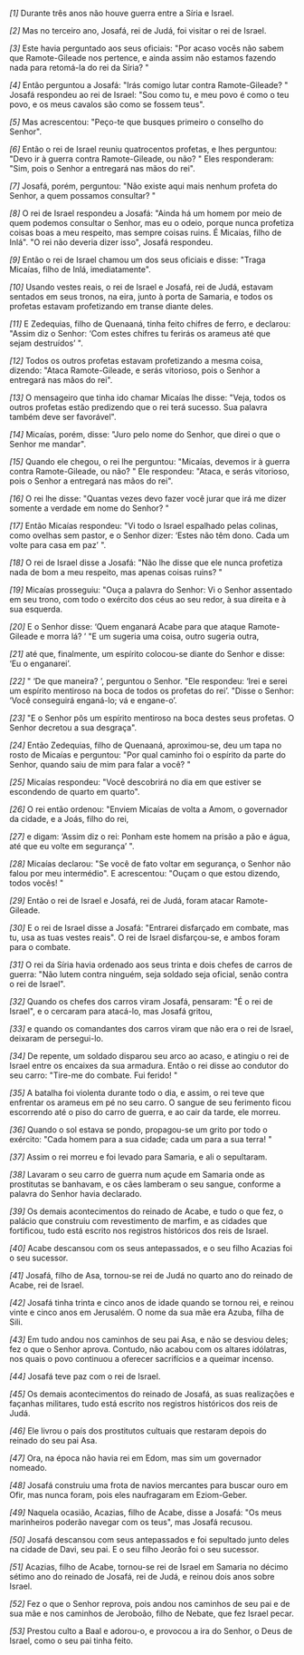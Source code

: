 *[1]* Durante três anos não houve guerra entre a Síria e Israel.

*[2]* Mas no terceiro ano, Josafá, rei de Judá, foi visitar o rei de Israel.

*[3]* Este havia perguntado aos seus oficiais: "Por acaso vocês não sabem que Ramote-Gileade nos pertence, e ainda assim não estamos fazendo nada para retomá-la do rei da Síria? "

*[4]* Então perguntou a Josafá: "Irás comigo lutar contra Ramote-Gileade? " Josafá respondeu ao rei de Israel: "Sou como tu, e meu povo é como o teu povo, e os meus cavalos são como se fossem teus".

*[5]* Mas acrescentou: "Peço-te que busques primeiro o conselho do Senhor".

*[6]* Então o rei de Israel reuniu quatrocentos profetas, e lhes perguntou: "Devo ir à guerra contra Ramote-Gileade, ou não? " Eles responderam: "Sim, pois o Senhor a entregará nas mãos do rei".

*[7]* Josafá, porém, perguntou: "Não existe aqui mais nenhum profeta do Senhor, a quem possamos consultar? "

*[8]* O rei de Israel respondeu a Josafá: "Ainda há um homem por meio de quem podemos consultar o Senhor, mas eu o odeio, porque nunca profetiza coisas boas a meu respeito, mas sempre coisas ruins. É Micaías, filho de Inlá". "O rei não deveria dizer isso", Josafá respondeu.

*[9]* Então o rei de Israel chamou um dos seus oficiais e disse: "Traga Micaías, filho de Inlá, imediatamente".

*[10]* Usando vestes reais, o rei de Israel e Josafá, rei de Judá, estavam sentados em seus tronos, na eira, junto à porta de Samaria, e todos os profetas estavam profetizando em transe diante deles.

*[11]* E Zedequias, filho de Quenaaná, tinha feito chifres de ferro, e declarou: "Assim diz o Senhor: ‘Com estes chifres tu ferirás os arameus até que sejam destruídos’ ".

*[12]* Todos os outros profetas estavam profetizando a mesma coisa, dizendo: "Ataca Ramote-Gileade, e serás vitorioso, pois o Senhor a entregará nas mãos do rei".

*[13]* O mensageiro que tinha ido chamar Micaías lhe disse: "Veja, todos os outros profetas estão predizendo que o rei terá sucesso. Sua palavra também deve ser favorável".

*[14]* Micaías, porém, disse: "Juro pelo nome do Senhor, que direi o que o Senhor me mandar".

*[15]* Quando ele chegou, o rei lhe perguntou: "Micaías, devemos ir à guerra contra Ramote-Gileade, ou não? " Ele respondeu: "Ataca, e serás vitorioso, pois o Senhor a entregará nas mãos do rei".

*[16]* O rei lhe disse: "Quantas vezes devo fazer você jurar que irá me dizer somente a verdade em nome do Senhor? "

*[17]* Então Micaías respondeu: "Vi todo o Israel espalhado pelas colinas, como ovelhas sem pastor, e o Senhor dizer: ‘Estes não têm dono. Cada um volte para casa em paz’ ".

*[18]* O rei de Israel disse a Josafá: "Não lhe disse que ele nunca profetiza nada de bom a meu respeito, mas apenas coisas ruins? "

*[19]* Micaías prosseguiu: "Ouça a palavra do Senhor: Vi o Senhor assentado em seu trono, com todo o exército dos céus ao seu redor, à sua direita e à sua esquerda.

*[20]* E o Senhor disse: ‘Quem enganará Acabe para que ataque Ramote-Gileade e morra lá? ’ "E um sugeria uma coisa, outro sugeria outra,

*[21]* até que, finalmente, um espírito colocou-se diante do Senhor e disse: ‘Eu o enganarei’.

*[22]* " ‘De que maneira? ’, perguntou o Senhor. "Ele respondeu: ‘Irei e serei um espírito mentiroso na boca de todos os profetas do rei’. "Disse o Senhor: ‘Você conseguirá enganá-lo; vá e engane-o’.

*[23]* "E o Senhor pôs um espírito mentiroso na boca destes seus profetas. O Senhor decretou a sua desgraça".

*[24]* Então Zedequias, filho de Quenaaná, aproximou-se, deu um tapa no rosto de Micaías e perguntou: "Por qual caminho foi o espírito da parte do Senhor, quando saiu de mim para falar a você? "

*[25]* Micaías respondeu: "Você descobrirá no dia em que estiver se escondendo de quarto em quarto".

*[26]* O rei então ordenou: "Enviem Micaías de volta a Amom, o governador da cidade, e a Joás, filho do rei,

*[27]* e digam: ‘Assim diz o rei: Ponham este homem na prisão a pão e água, até que eu volte em segurança’ ".

*[28]* Micaías declarou: "Se você de fato voltar em segurança, o Senhor não falou por meu intermédio". E acrescentou: "Ouçam o que estou dizendo, todos vocês! "

*[29]* Então o rei de Israel e Josafá, rei de Judá, foram atacar Ramote-Gileade.

*[30]* E o rei de Israel disse a Josafá: "Entrarei disfarçado em combate, mas tu, usa as tuas vestes reais". O rei de Israel disfarçou-se, e ambos foram para o combate.

*[31]* O rei da Síria havia ordenado aos seus trinta e dois chefes de carros de guerra: "Não lutem contra ninguém, seja soldado seja oficial, senão contra o rei de Israel".

*[32]* Quando os chefes dos carros viram Josafá, pensaram: "É o rei de Israel", e o cercaram para atacá-lo, mas Josafá gritou,

*[33]* e quando os comandantes dos carros viram que não era o rei de Israel, deixaram de persegui-lo.

*[34]* De repente, um soldado disparou seu arco ao acaso, e atingiu o rei de Israel entre os encaixes da sua armadura. Então o rei disse ao condutor do seu carro: "Tire-me do combate. Fui ferido! "

*[35]* A batalha foi violenta durante todo o dia, e assim, o rei teve que enfrentar os arameus em pé no seu carro. O sangue de seu ferimento ficou escorrendo até o piso do carro de guerra, e ao cair da tarde, ele morreu.

*[36]* Quando o sol estava se pondo, propagou-se um grito por todo o exército: "Cada homem para a sua cidade; cada um para a sua terra! "

*[37]* Assim o rei morreu e foi levado para Samaria, e ali o sepultaram.

*[38]* Lavaram o seu carro de guerra num açude em Samaria onde as prostitutas se banhavam, e os cães lamberam o seu sangue, conforme a palavra do Senhor havia declarado.

*[39]* Os demais acontecimentos do reinado de Acabe, e tudo o que fez, o palácio que construiu com revestimento de marfim, e as cidades que fortificou, tudo está escrito nos registros históricos dos reis de Israel.

*[40]* Acabe descansou com os seus antepassados, e o seu filho Acazias foi o seu sucessor.

*[41]* Josafá, filho de Asa, tornou-se rei de Judá no quarto ano do reinado de Acabe, rei de Israel.

*[42]* Josafá tinha trinta e cinco anos de idade quando se tornou rei, e reinou vinte e cinco anos em Jerusalém. O nome da sua mãe era Azuba, filha de Sili.

*[43]* Em tudo andou nos caminhos de seu pai Asa, e não se desviou deles; fez o que o Senhor aprova. Contudo, não acabou com os altares idólatras, nos quais o povo continuou a oferecer sacrifícios e a queimar incenso.

*[44]* Josafá teve paz com o rei de Israel.

*[45]* Os demais acontecimentos do reinado de Josafá, as suas realizações e façanhas militares, tudo está escrito nos registros históricos dos reis de Judá.

*[46]* Ele livrou o país dos prostitutos cultuais que restaram depois do reinado do seu pai Asa.

*[47]* Ora, na época não havia rei em Edom, mas sim um governador nomeado.

*[48]* Josafá construiu uma frota de navios mercantes para buscar ouro em Ofir, mas nunca foram, pois eles naufragaram em Eziom-Geber.

*[49]* Naquela ocasião, Acazias, filho de Acabe, disse a Josafá: "Os meus marinheiros poderão navegar com os teus", mas Josafá recusou.

*[50]* Josafá descansou com seus antepassados e foi sepultado junto deles na cidade de Davi, seu pai. E o seu filho Jeorão foi o seu sucessor.

*[51]* Acazias, filho de Acabe, tornou-se rei de Israel em Samaria no décimo sétimo ano do reinado de Josafá, rei de Judá, e reinou dois anos sobre Israel.

*[52]* Fez o que o Senhor reprova, pois andou nos caminhos de seu pai e de sua mãe e nos caminhos de Jeroboão, filho de Nebate, que fez Israel pecar.

*[53]* Prestou culto a Baal e adorou-o, e provocou a ira do Senhor, o Deus de Israel, como o seu pai tinha feito.

